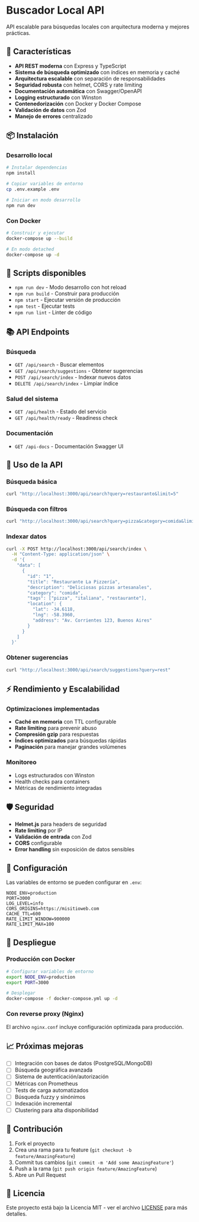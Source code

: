 # Buscador Local API

API escalable para búsquedas locales con arquitectura moderna y mejores prácticas.

## 🚀 Características

- **API REST moderna** con Express y TypeScript
- **Sistema de búsqueda optimizado** con índices en memoria y caché
- **Arquitectura escalable** con separación de responsabilidades
- **Seguridad robusta** con helmet, CORS y rate limiting
- **Documentación automática** con Swagger/OpenAPI
- **Logging estructurado** con Winston
- **Contenedorización** con Docker y Docker Compose
- **Validación de datos** con Zod
- **Manejo de errores** centralizado

## 📦 Instalación

### Desarrollo local

```bash
# Instalar dependencias
npm install

# Copiar variables de entorno
cp .env.example .env

# Iniciar en modo desarrollo
npm run dev
```

### Con Docker

```bash
# Construir y ejecutar
docker-compose up --build

# En modo detached
docker-compose up -d
```

## 🔧 Scripts disponibles

- `npm run dev` - Modo desarrollo con hot reload
- `npm run build` - Construir para producción
- `npm start` - Ejecutar versión de producción
- `npm test` - Ejecutar tests
- `npm run lint` - Linter de código

## 📚 API Endpoints

### Búsqueda
- `GET /api/search` - Buscar elementos
- `GET /api/search/suggestions` - Obtener sugerencias
- `POST /api/search/index` - Indexar nuevos datos
- `DELETE /api/search/index` - Limpiar índice

### Salud del sistema
- `GET /api/health` - Estado del servicio
- `GET /api/health/ready` - Readiness check

### Documentación
- `GET /api-docs` - Documentación Swagger UI

## 📖 Uso de la API

### Búsqueda básica
```bash
curl "http://localhost:3000/api/search?query=restaurante&limit=5"
```

### Búsqueda con filtros
```bash
curl "http://localhost:3000/api/search?query=pizza&category=comida&limit=10&offset=0"
```

### Indexar datos
```bash
curl -X POST http://localhost:3000/api/search/index \
  -H "Content-Type: application/json" \
  -d '{
    "data": [
      {
        "id": "1",
        "title": "Restaurante La Pizzería",
        "description": "Deliciosas pizzas artesanales",
        "category": "comida",
        "tags": ["pizza", "italiana", "restaurante"],
        "location": {
          "lat": -34.6118,
          "lng": -58.3960,
          "address": "Av. Corrientes 123, Buenos Aires"
        }
      }
    ]
  }'
```

### Obtener sugerencias
```bash
curl "http://localhost:3000/api/search/suggestions?query=rest"
```

## ⚡ Rendimiento y Escalabilidad

### Optimizaciones implementadas
- **Caché en memoria** con TTL configurable
- **Rate limiting** para prevenir abuso
- **Compresión gzip** para respuestas
- **Índices optimizados** para búsquedas rápidas
- **Paginación** para manejar grandes volúmenes

### Monitoreo
- Logs estructurados con Winston
- Health checks para containers
- Métricas de rendimiento integradas

## 🛡️ Seguridad

- **Helmet.js** para headers de seguridad
- **Rate limiting** por IP
- **Validación de entrada** con Zod
- **CORS** configurable
- **Error handling** sin exposición de datos sensibles

## 🔧 Configuración

Las variables de entorno se pueden configurar en `.env`:

```env
NODE_ENV=production
PORT=3000
LOG_LEVEL=info
CORS_ORIGINS=https://misitioweb.com
CACHE_TTL=600
RATE_LIMIT_WINDOW=900000
RATE_LIMIT_MAX=100
```

## 🚀 Despliegue

### Producción con Docker
```bash
# Configurar variables de entorno
export NODE_ENV=production
export PORT=3000

# Desplegar
docker-compose -f docker-compose.yml up -d
```

### Con reverse proxy (Nginx)
El archivo `nginx.conf` incluye configuración optimizada para producción.

## 📈 Próximas mejoras

- [ ] Integración con bases de datos (PostgreSQL/MongoDB)
- [ ] Búsqueda geográfica avanzada
- [ ] Sistema de autenticación/autorización
- [ ] Métricas con Prometheus
- [ ] Tests de carga automatizados
- [ ] Búsqueda fuzzy y sinónimos
- [ ] Indexación incremental
- [ ] Clustering para alta disponibilidad

## 🤝 Contribución

1. Fork el proyecto
2. Crea una rama para tu feature (`git checkout -b feature/AmazingFeature`)
3. Commit tus cambios (`git commit -m 'Add some AmazingFeature'`)
4. Push a la rama (`git push origin feature/AmazingFeature`)
5. Abre un Pull Request

## 📄 Licencia

Este proyecto está bajo la Licencia MIT - ver el archivo [LICENSE](LICENSE) para más detalles.